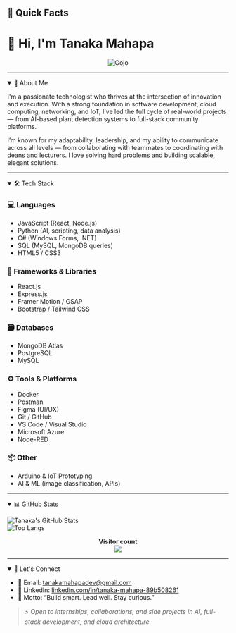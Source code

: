 ## 📌 Quick Facts

# 👋 Hi, I'm Tanaka Mahapa

<p align="center">
 <img src="https://github.com/TanakaMahapa/TanakaMahapa/raw/main/Resources/Gojo.jpeg" alt="Gojo" width="300" />

</p>

---

<details open>
<summary>💼 About Me</summary>

I'm a passionate technologist who thrives at the intersection of innovation and execution. With a strong foundation in software development, cloud computing, networking, and IoT, I’ve led the full cycle of real-world projects — from AI-based plant detection systems to full-stack community platforms.

I’m known for my adaptability, leadership, and my ability to communicate across all levels — from collaborating with teammates to coordinating with deans and lecturers. I love solving hard problems and building scalable, elegant solutions.

</details>

---

<details open>
<summary>🛠️ Tech Stack</summary>

### 💻 Languages
- JavaScript (React, Node.js)
- Python (AI, scripting, data analysis)
- C# (Windows Forms, .NET)
- SQL (MySQL, MongoDB queries)
- HTML5 / CSS3

### 🧩 Frameworks & Libraries
- React.js
- Express.js
- Framer Motion / GSAP
- Bootstrap / Tailwind CSS

### 🗃️ Databases
- MongoDB Atlas
- PostgreSQL
- MySQL

### ⚙️ Tools & Platforms
- Docker
- Postman
- Figma (UI/UX)
- Git / GitHub
- VS Code / Visual Studio
- Microsoft Azure
- Node-RED

### 📦 Other
- Arduino & IoT Prototyping
- AI & ML (image classification, APIs)

</details>

---

<details open>
<summary>📊 GitHub Stats</summary>

![Tanaka's GitHub Stats](https://github-readme-stats.vercel.app/api?username=TanakaMahapa&show_icons=true&theme=tokyonight&count_private=true)  
![Top Langs](https://github-readme-stats.vercel.app/api/top-langs/?username=TanakaMahapa&layout=compact&theme=tokyonight&count_private=true)

<p align="center">
  <b>Visitor count</b><br>
  <img src="https://profile-counter.glitch.me/TanakaMahapa/count.svg" />
</p>

</details>

---

<details open>
<summary>🤝 Let's Connect</summary>

- 📧 Email: tanakamahapadev@gmail.com  
- 💼 LinkedIn: [linkedin.com/in/tanaka-mahapa-89b508261](https://www.linkedin.com/in/tanaka-mahapa-89b508261/)  
- 🧠 Motto: “Build smart. Lead well. Stay curious.”

> ⚡ *Open to internships, collaborations, and side projects in AI, full-stack development, and cloud architecture.*

</details>
